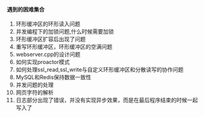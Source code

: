 #### 遇到的困难集合
1. 环形缓冲区的环形读入问题
2. 并发编程下的加锁问题,什么时候需要加锁
3. 环形缓冲区扩容后出现了问题
4. 重写环形缓冲区，环形缓冲区的空满问题
5. webserver.cpp的设计问题
6. 如何实现proactor模式
7. 如何处理ssl_read,ssl_write与自定义环形缓冲区和分散读写的协作问题
8. MySQL和Redis保持数据一致性
9. 并发问题的处理
10. 网页字符的解析
11. 日志部分出现了错误，并没有实现异步效果，而是在最后程序结束的时候一起写入了
